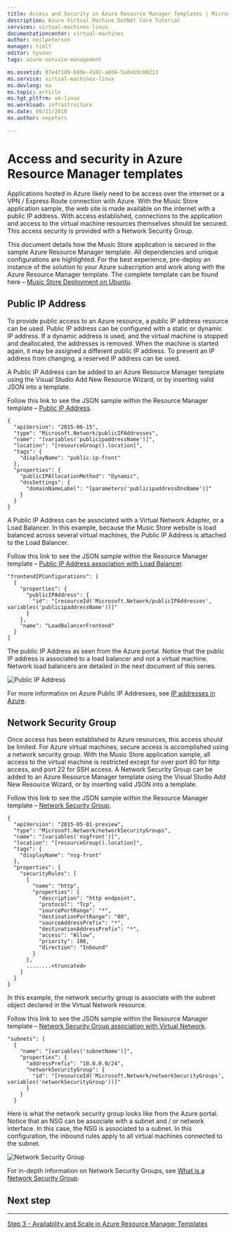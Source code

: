 ```yaml
---
title: Access and Security in Azure Resource Manager Templates | Microsoft Docs
description: Azure Virtual Machine DotNet Core Tutorial
services: virtual-machines-linux
documentationcenter: virtual-machines
author: neilpeterson
manager: timlt
editor: tysonn
tags: azure-service-management

ms.assetid: 07e47189-680e-4102-a8d4-5a8eb9c00213
ms.service: virtual-machines-linux
ms.devlang: na
ms.topic: article
ms.tgt_pltfrm: vm-linux
ms.workload: infrastructure
ms.date: 09/21/2016
ms.author: nepeters

---
```

# Access and security in Azure Resource Manager templates
Applications hosted in Azure likely need to be access over the internet or a VPN / Express Route connection with Azure. With the Music Store application sample, the web site is made available on the internet with a public IP address. With access established, connections to the application and access to the virtual machine resources themselves should be secured. This access security is provided with a Network Security Group. 

This document details how the Music Store application is secured in the sample Azure Resource Manager template. All dependencies and unique configurations are highlighted. For the best experience, pre-deploy an instance of the solution to your Azure subscription and work along with the Azure Resource Manager template. The complete template can be found here – [Music Store Deployment on Ubuntu](https://github.com/Microsoft/dotnet-core-sample-templates/tree/master/dotnet-core-music-linux). 

## Public IP Address
To provide public access to an Azure resource, a public IP address resource can be used. Public IP address can be configured with a static or dynamic IP address. If a dynamic address is used, and the virtual machine is stopped and deallocated, the addresses is removed. When the machine is started again, it may be assigned a different public IP address. To prevent an IP address from changing, a reserved IP address can be used. 

A Public IP Address can be added to an Azure Resource Manager template using the Visual Studio Add New Resource Wizard, or by inserting valid JSON into a template. 

Follow this link to see the JSON sample within the Resource Manager template – [Public IP Address](https://github.com/Microsoft/dotnet-core-sample-templates/blob/master/dotnet-core-music-linux/azuredeploy.json#L121).

```none
{
  "apiVersion": "2015-06-15",
  "type": "Microsoft.Network/publicIPAddresses",
  "name": "[variables('publicipaddressName')]",
  "location": "[resourceGroup().location]",
  "tags": {
    "displayName": "public-ip-front"
  },
  "properties": {
    "publicIPAllocationMethod": "Dynamic",
    "dnsSettings": {
      "domainNameLabel": "[parameters('publicipaddressDnsName')]"
    }
  }
}
```

A Public IP Address can be associated with a Virtual Network Adapter, or a Load Balancer. In this example, because the Music Store website is load balanced across several virtual machines, the Public IP Address is attached to the Load Balancer.

Follow this link to see the JSON sample within the Resource Manager template – [Public IP Address association with Load Balancer](https://github.com/Microsoft/dotnet-core-sample-templates/blob/master/dotnet-core-music-linux/azuredeploy.json#L208).

```none
"frontendIPConfigurations": [
  {
    "properties": {
      "publicIPAddress": {
        "id": "[resourceId('Microsoft.Network/publicIPAddresses', variables('publicipaddressName'))]"
      }
    },
    "name": "LoadBalancerFrontend"
  }
]
```

The public IP Address as seen from the Azure portal. Notice that the public IP address is associated to a load balancer and not a virtual machine. Network load balancers are detailed in the next document of this series.

![Public IP Address](./media/virtual-machines-linux-dotnet-core/pubip.png)

For more information on Azure Public IP Addresses, see [IP addresses in Azure](../virtual-network/virtual-network-ip-addresses-overview-arm.md).

## Network Security Group
Once access has been established to Azure resources, this access should be limited. For Azure virtual machines, secure access is accomplished using a network security group. With the Music Store application sample, all access to the virtual machine is restricted except for over port 80 for http access, and port 22 for SSH access. A Network Security Group can be added to an Azure Resource Manager template using the Visual Studio Add New Resource Wizard, or by inserting valid JSON into a template.

Follow this link to see the JSON sample within the Resource Manager template – [Network Security Group](https://github.com/Microsoft/dotnet-core-sample-templates/blob/master/dotnet-core-music-linux/azuredeploy.json#L68).

```none
{
  "apiVersion": "2015-05-01-preview",
  "type": "Microsoft.Network/networkSecurityGroups",
  "name": "[variables('nsgfront')]",
  "location": "[resourceGroup().location]",
  "tags": {
    "displayName": "nsg-front"
  },
  "properties": {
    "securityRules": [
      {
        "name": "http",
        "properties": {
          "description": "http endpoint",
          "protocol": "Tcp",
          "sourcePortRange": "*",
          "destinationPortRange": "80",
          "sourceAddressPrefix": "*",
          "destinationAddressPrefix": "*",
          "access": "Allow",
          "priority": 100,
          "direction": "Inbound"
        }
      },
      ........<truncated> 
    ]
  }
}
```

In this example, the network security group is associate with the subnet object declared in the Virtual Network resource. 

Follow this link to see the JSON sample within the Resource Manager template – [Network Security Group association with Virtual Network](https://github.com/Microsoft/dotnet-core-sample-templates/blob/master/dotnet-core-music-linux/azuredeploy.json#L158).

```none
"subnets": [
  {
    "name": "[variables('subnetName')]",
    "properties": {
      "addressPrefix": "10.0.0.0/24",
      "networkSecurityGroup": {
        "id": "[resourceId('Microsoft.Network/networkSecurityGroups', variables('networkSecurityGroup'))]"
      }
    }
  }
```

Here is what the network security group looks like from the Azure portal. Notice that an NSG can be associate with a subnet and / or network interface. In this case, the NSG is associated to a subnet. In this configuration, the inbound rules apply to all virtual machines connected to the subnet.

![Network Security Group](./media/virtual-machines-linux-dotnet-core/nsg.png)

For in-depth information on Network Security Groups, see [What is a Network Security Group](https://azure.microsoft.com/documentation/articles/virtual-networks-nsg/).

## Next step
<hr>

[Step 3 - Availability and Scale in Azure Resource Manager Templates](virtual-machines-linux-dotnet-core-4-availability-scale.md)

